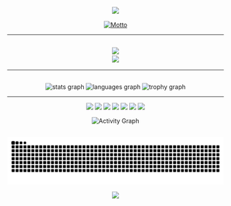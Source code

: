 <!-- Header -->
<p align="center">
  <img src="https://capsule-render.vercel.app/api?type=waving&color=0:be5b50,100:641b2e&height=200&section=header&text=---Lvly---&fontSize=40&fontColor=ffffff&animation=fadeIn&fontAlignY=40" />
</p>

<!-- Motto -->
<p align="center">
  <a href="https://github.com/kawarimidoll/typograssy">
    <img src="https://typograssy.deno.dev/api?text=Effort%20never%20betrays%20you.&l0=000000&l1=fbdb93&l2=be5b50&l3=8a2d3b&l4=641b2e&bg=000000&speed=180" alt="Motto">
  </a>
</p>

---

##   
<p align="center">
  <img src="https://skillicons.dev/icons?i=bootstrap,csharp,cpp,css,godot,html,js,laravel,mysql,nextjs,nodejs,numpy,pandas,python,react,ts" /><br/>
  <img src="https://skillicons.dev/icons?i=ae,blender,figma,gimp,git,github,vscode" />
</p>

---

##   


<div align="center">
  <img src="https://github-readme-stats.vercel.app/api?username=Lvly-00&hide_title=false&hide_rank=false&show_icons=true&include_all_commits=true&count_private=true&disable_animations=false&theme=monokai&locale=en&hide_border=true&order=1" height="150" alt="stats graph"  />
  <img src="https://github-readme-stats.vercel.app/api/top-langs?username=Lvly-00&locale=en&hide_title=false&layout=compact&card_width=320&langs_count=5&theme=monokai&hide_border=false&order=2" height="150" alt="languages graph"  />
  <img src="https://github-profile-trophy.vercel.app?username=Lvly-00&theme=monokai&column=-1&row=1&margin-w=8&margin-h=8&no-bg=false&no-frame=true&order=4" height="150" alt="trophy graph"  />
</div>

---

 
<p align="center">
  <a href="#"><img src="https://img.shields.io/badge/LinkedIn-0077B5?style=for-the-badge&logo=linkedin&logoColor=white"></a>
  <a href="#"><img src="https://img.shields.io/badge/Twitter-1DA1F2?style=for-the-badge&logo=twitter&logoColor=white"></a>
  <a href="#"><img src="https://img.shields.io/badge/Discord-7289DA?style=for-the-badge&logo=discord&logoColor=white"></a>
  <a href="#"><img src="https://img.shields.io/badge/Twitch-9146FF?style=for-the-badge&logo=twitch&logoColor=white"></a>
  <a href="#"><img src="https://img.shields.io/badge/Dev.to-0A0A0A?style=for-the-badge&logo=dev.to&logoColor=white"></a>
  <a href="#"><img src="https://img.shields.io/badge/Facebook-1877F2?style=for-the-badge&logo=facebook&logoColor=white"></a>
  <a href="#"><img src="https://img.shields.io/badge/Slack-4A154B?style=for-the-badge&logo=slack&logoColor=white"></a>
</p>


<p align="center">
  <img src="https://github-readme-activity-graph.vercel.app/graph?username=Lvly-00&theme=react-dark&hide_border=true&bg_color=0D1117&color=fbdb93&line=be5b50&point=fbdb93" alt="Activity Graph" />
</p>


## 
<p align="center">
  <img src="https://raw.githubusercontent.com/Lvly-00/Lvly-00/output/snake.svg" alt="Snake animation" />
</p>



<!-- Footer -->
<p align="center">
  <img src="https://capsule-render.vercel.app/api?type=waving&color=0:641b2e,100:be5b50&height=100&section=footer" />
</p>
